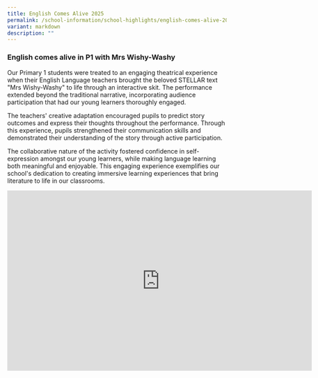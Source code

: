 ```yaml
---
title: English Comes Alive 2025
permalink: /school-information/school-highlights/english-comes-alive-2025/
variant: markdown
description: ""
---
```

### **English comes alive in P1 with Mrs Wishy-Washy**

Our Primary 1 students were treated to an engaging theatrical experience when their English Language teachers brought the beloved STELLAR text "Mrs Wishy-Washy" to life through an interactive skit. The performance extended beyond the traditional narrative, incorporating audience participation that had our young learners thoroughly engaged.

The teachers' creative adaptation encouraged pupils to predict story outcomes and express their thoughts throughout the performance. Through this experience, pupils strengthened their communication skills and demonstrated their understanding of the story through active participation.

The collaborative nature of the activity fostered confidence in self-expression amongst our young learners, while making language learning both meaningful and enjoyable. This engaging experience exemplifies our school's dedication to creating immersive learning experiences that bring literature to life in our classrooms.

<center><iframe allowfullscreen="" allow="accelerometer; autoplay; clipboard-write; encrypted-media; gyroscope; picture-in-picture; web-share" frameborder="0" title="YouTube video player" src="https://www.youtube.com/embed/k7_fvsFR7aw?si=RsAPwj3A0eBIvOz2" height="415" width="700"></iframe></center>


